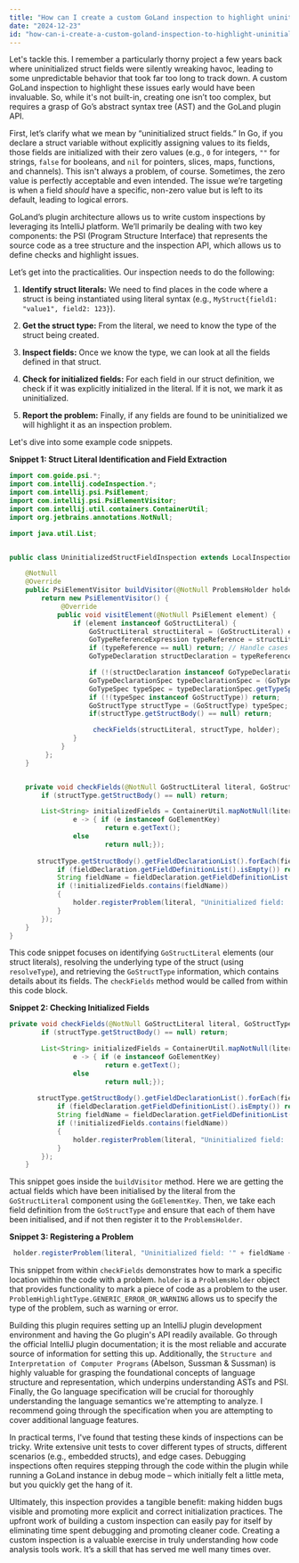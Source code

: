 ```yaml
---
title: "How can I create a custom GoLand inspection to highlight uninitialized struct fields in Go?"
date: "2024-12-23"
id: "how-can-i-create-a-custom-goland-inspection-to-highlight-uninitialized-struct-fields-in-go"
---
```


Let's tackle this. I remember a particularly thorny project a few years back where uninitialized struct fields were silently wreaking havoc, leading to some unpredictable behavior that took far too long to track down. A custom GoLand inspection to highlight these issues early would have been invaluable. So, while it's not built-in, creating one isn’t too complex, but requires a grasp of Go’s abstract syntax tree (AST) and the GoLand plugin API.

First, let’s clarify what we mean by “uninitialized struct fields.” In Go, if you declare a struct variable without explicitly assigning values to its fields, those fields are initialized with their zero values (e.g., `0` for integers, `""` for strings, `false` for booleans, and `nil` for pointers, slices, maps, functions, and channels). This isn't always a problem, of course. Sometimes, the zero value is perfectly acceptable and even intended. The issue we’re targeting is when a field *should* have a specific, non-zero value but is left to its default, leading to logical errors.

GoLand’s plugin architecture allows us to write custom inspections by leveraging its IntelliJ platform. We’ll primarily be dealing with two key components: the PSI (Program Structure Interface) that represents the source code as a tree structure and the inspection API, which allows us to define checks and highlight issues.

Let’s get into the practicalities. Our inspection needs to do the following:

1. **Identify struct literals:** We need to find places in the code where a struct is being instantiated using literal syntax (e.g., `MyStruct{field1: "value1", field2: 123}`).

2. **Get the struct type:** From the literal, we need to know the type of the struct being created.

3. **Inspect fields:** Once we know the type, we can look at all the fields defined in that struct.

4. **Check for initialized fields:** For each field in our struct definition, we check if it was explicitly initialized in the literal. If it is not, we mark it as uninitialized.

5. **Report the problem:** Finally, if any fields are found to be uninitialized we will highlight it as an inspection problem.

Let's dive into some example code snippets.

**Snippet 1: Struct Literal Identification and Field Extraction**

```java
import com.goide.psi.*;
import com.intellij.codeInspection.*;
import com.intellij.psi.PsiElement;
import com.intellij.psi.PsiElementVisitor;
import com.intellij.util.containers.ContainerUtil;
import org.jetbrains.annotations.NotNull;

import java.util.List;


public class UninitializedStructFieldInspection extends LocalInspectionTool {

    @NotNull
    @Override
    public PsiElementVisitor buildVisitor(@NotNull ProblemsHolder holder, boolean isOnTheFly) {
        return new PsiElementVisitor() {
             @Override
            public void visitElement(@NotNull PsiElement element) {
                if (element instanceof GoStructLiteral) {
                    GoStructLiteral structLiteral = (GoStructLiteral) element;
                    GoTypeReferenceExpression typeReference = structLiteral.getGoTypeReference();
                    if (typeReference == null) return; // Handle cases where type is not explicit
                    GoTypeDeclaration structDeclaration = typeReference.resolveType();

                    if (!(structDeclaration instanceof GoTypeDeclarationSpec)) return;
                    GoTypeDeclarationSpec typeDeclarationSpec = (GoTypeDeclarationSpec) structDeclaration;
                    GoTypeSpec typeSpec = typeDeclarationSpec.getTypeSpec();
                    if (!(typeSpec instanceof GoStructType)) return;
                    GoStructType structType = (GoStructType) typeSpec;
                    if(structType.getStructBody() == null) return;

                     checkFields(structLiteral, structType, holder);
                }
             }
         };
    }


    private void checkFields(@NotNull GoStructLiteral literal, GoStructType structType, @NotNull ProblemsHolder holder) {
        if (structType.getStructBody() == null) return;

        List<String> initializedFields = ContainerUtil.mapNotNull(literal.getCompositeElementList(),
                e -> { if (e instanceof GoElementKey)
                        return e.getText();
                else
                        return null;});
        
       structType.getStructBody().getFieldDeclarationList().forEach(fieldDeclaration -> {
            if (fieldDeclaration.getFieldDefinitionList().isEmpty()) return;
            String fieldName = fieldDeclaration.getFieldDefinitionList().get(0).getText();
            if (!initializedFields.contains(fieldName))
            {
                holder.registerProblem(literal, "Uninitialized field: '" + fieldName + "'", ProblemHighlightType.GENERIC_ERROR_OR_WARNING);
            }
        });
    }
}
```
This code snippet focuses on identifying `GoStructLiteral` elements (our struct literals), resolving the underlying type of the struct (using `resolveType`), and retrieving the `GoStructType` information, which contains details about its fields. The `checkFields` method would be called from within this code block.

**Snippet 2: Checking Initialized Fields**

```java
private void checkFields(@NotNull GoStructLiteral literal, GoStructType structType, @NotNull ProblemsHolder holder) {
        if (structType.getStructBody() == null) return;

        List<String> initializedFields = ContainerUtil.mapNotNull(literal.getCompositeElementList(),
                e -> { if (e instanceof GoElementKey)
                        return e.getText();
                else
                        return null;});
        
       structType.getStructBody().getFieldDeclarationList().forEach(fieldDeclaration -> {
            if (fieldDeclaration.getFieldDefinitionList().isEmpty()) return;
            String fieldName = fieldDeclaration.getFieldDefinitionList().get(0).getText();
            if (!initializedFields.contains(fieldName))
            {
                holder.registerProblem(literal, "Uninitialized field: '" + fieldName + "'", ProblemHighlightType.GENERIC_ERROR_OR_WARNING);
            }
        });
    }
```
This snippet goes inside the `buildVisitor` method. Here we are getting the actual fields which have been initialised by the literal from the `GoStructLiteral` component using the `GoElementKey`. Then, we take each field definition from the `GoStructType` and ensure that each of them have been initialised, and if not then register it to the `ProblemsHolder`.

**Snippet 3: Registering a Problem**

```java
 holder.registerProblem(literal, "Uninitialized field: '" + fieldName + "'", ProblemHighlightType.GENERIC_ERROR_OR_WARNING);
```
This snippet from within `checkFields` demonstrates how to mark a specific location within the code with a problem. `holder` is a `ProblemsHolder` object that provides functionality to mark a piece of code as a problem to the user. `ProblemHighlightType.GENERIC_ERROR_OR_WARNING` allows us to specify the type of the problem, such as warning or error.

Building this plugin requires setting up an IntelliJ plugin development environment and having the Go plugin's API readily available. Go through the official IntelliJ plugin documentation; it is the most reliable and accurate source of information for setting this up. Additionally, the `Structure and Interpretation of Computer Programs` (Abelson, Sussman & Sussman) is highly valuable for grasping the foundational concepts of language structure and representation, which underpins understanding ASTs and PSI. Finally, the Go language specification will be crucial for thoroughly understanding the language semantics we're attempting to analyze. I recommend going through the specification when you are attempting to cover additional language features.

In practical terms, I've found that testing these kinds of inspections can be tricky. Write extensive unit tests to cover different types of structs, different scenarios (e.g., embedded structs), and edge cases. Debugging inspections often requires stepping through the code within the plugin while running a GoLand instance in debug mode – which initially felt a little meta, but you quickly get the hang of it.

Ultimately, this inspection provides a tangible benefit: making hidden bugs visible and promoting more explicit and correct initialization practices. The upfront work of building a custom inspection can easily pay for itself by eliminating time spent debugging and promoting cleaner code. Creating a custom inspection is a valuable exercise in truly understanding how code analysis tools work. It’s a skill that has served me well many times over.
